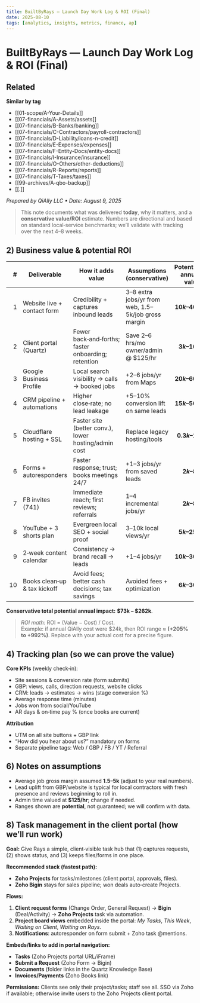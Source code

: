 ```yaml
---
title: BuiltByRays — Launch Day Work Log & ROI (Final)
date: 2025-08-10
tags: [analytics, insights, metrics, finance, ap]
---
```

# BuiltByRays — Launch Day Work Log & ROI (Final)

<!-- RELATED:START -->

## Related
**Similar by tag**
- [[01-scope/A-Your-Details]]
- [[07-financials/A-Assets/assets]]
- [[07-financials/B-Banks/banking]]
- [[07-financials/C-Contractors/payroll-contractors]]
- [[07-financials/D-Liability/loans-n-credit]]
- [[07-financials/E-Expenses/expenses]]
- [[07-financials/F-Entity-Docs/entity-docs]]
- [[07-financials/I-Insurance/insurance]]
- [[07-financials/O-Others/other-deductions]]
- [[07-financials/R-Reports/reports]]
- [[07-financials/T-Taxes/taxes]]
- [[99-archives/A-qbo-backup]]
- [[.]]

<!-- RELATED:END -->














*Prepared by QiAlly LLC • Date: August 9, 2025*

> This note documents what was delivered **today**, why it matters, and a **conservative value/ROI** estimate. Numbers are directional and based on standard local‑service benchmarks; we’ll validate with tracking over the next 4–8 weeks.

## 2) Business value & potential ROI

| # | Deliverable | How it adds value | Assumptions (conservative) | Potential **annual** value |
|---:|---|---|---|---:|
| 1 | Website live + contact form | Credibility + captures inbound leads | 3–8 extra jobs/yr from web, $1.5–$5k/job gross margin | **$10k–$40k** |
| 2 | Client portal (Quartz) | Fewer back‑and‑forths; faster onboarding; retention | Save 2–6 hrs/mo owner/admin @ $125/hr | **$3k–$10k** |
| 3 | Google Business Profile | Local search visibility → calls → booked jobs | +2–6 jobs/yr from Maps | **$20k–$60k** |
| 4 | CRM pipeline + automations | Higher close‑rate; no lead leakage | +5–10% conversion lift on same leads | **$15k–$50k** |
| 5 | Cloudflare hosting + SSL | Faster site (better conv.), lower hosting/admin cost | Replace legacy hosting/tools | **$0.3k–$1k** |
| 6 | Forms + autoresponders | Faster response; trust; books meetings 24/7 | +1–3 jobs/yr from saved leads | **$2k–$8k** |
| 7 | FB invites (741) | Immediate reach; first reviews; referrals | 1–4 incremental jobs/yr | **$2k–$8k** |
| 8 | YouTube + 3 shorts plan | Evergreen local SEO + social proof | 3–10k local views/yr | **$5k–$25k** |
| 9 | 2‑week content calendar | Consistency → brand recall → leads | +1–4 jobs/yr | **$10k–$30k** |
|10 | Books clean‑up & tax kickoff | Avoid fees; better cash decisions; tax savings | Avoided fees + optimization | **$6k–$30k** |

**Conservative total potential annual impact:** **$73k – $262k**.

> *ROI math:* ROI = (Value − Cost) / Cost.  
> Example: if annual QiAlly cost were $24k, then ROI range ≈ **(+205% to +992%)**. Replace with your actual cost for a precise figure.

## 4) Tracking plan (so we can prove the value)

**Core KPIs** (weekly check‑in):
- Site sessions & conversion rate (form submits)
- GBP: views, calls, direction requests, website clicks
- CRM: leads → estimates → wins (stage conversion %)
- Average response time (minutes)
- Jobs won from social/YouTube
- AR days & on‑time pay % (once books are current)

**Attribution**
- UTM on all site buttons + GBP link  
- “How did you hear about us?” mandatory on forms  
- Separate pipeline tags: Web / GBP / FB / YT / Referral

## 6) Notes on assumptions
- Average job gross margin assumed **$1.5–$5k** (adjust to your real numbers).  
- Lead uplift from GBP/website is typical for local contractors with fresh presence and reviews beginning to roll in.  
- Admin time valued at **$125/hr**; change if needed.  
- Ranges shown are **potential**, not guaranteed; we will confirm with data.

## 8) Task management in the client portal (how we’ll run work)

**Goal:** Give Rays a simple, client‑visible task hub that (1) captures requests, (2) shows status, and (3) keeps files/forms in one place.

**Recommended stack (fastest path):**
- **Zoho Projects** for tasks/milestones (client portal, approvals, files).  
- **Zoho Bigin** stays for sales pipeline; won deals auto‑create Projects.

**Flows:**
1) **Client request forms** (Change Order, General Request) → **Bigin** (Deal/Activity) → **Zoho Projects** task via automation.
2) **Project board views** embedded inside the portal: *My Tasks*, *This Week*, *Waiting on Client*, *Waiting on Rays*.
3) **Notifications**: autoresponder on form submit + Zoho task @mentions.

**Embeds/links to add in portal navigation:**
- **Tasks** (Zoho Projects portal URL/iFrame)
- **Submit a Request** (Zoho Form → Bigin)
- **Documents** (folder links in the Quartz Knowledge Base)
- **Invoices/Payments** (Zoho Books link)

**Permissions:** Clients see only their project/tasks; staff see all. SSO via Zoho if available; otherwise invite users to the Zoho Projects client portal.